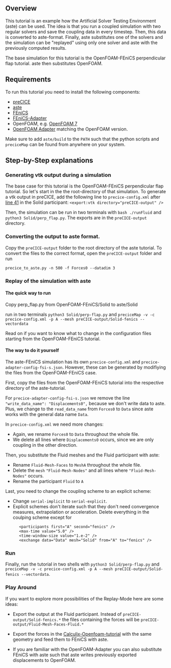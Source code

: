## Overview

This tutorial is an example how the Artificial Solver Testing Environment (aste) can be used. The idea is that you run a coupled simulation with two regular solvers and save the coupling data in every timestep. Then, this data is converted to aste-format. Finally, aste substitutes one of the solvers and the simulation can be "replayed" using only one solver and aste with the previously computed results.


The base simulation for this tutorial is the OpenFOAM-FEniCS perpendicular flap tutorial. aste then substitutes OpenFOAM.

## Requirements

To run this tutorial you need to install the following components:
- [preCICE](https://github.com/precice/precice/wiki/Get-preCICE)
- [aste](https://github.com/precice/aste/tree/develop)
- [FEniCS](https://fenicsproject.org/)
- [FEniCS-Adapter](https://github.com/precice/fenics-adapter)
- OpenFOAM, e.g. [OpenFOAM 7](https://openfoam.org/version/7/)
- [OpenFOAM Adapter](https://github.com/precice/openfoam-adapter/wiki/Building) matching the OpenFOAM version.

Make sure to add `aste/build` to the `PATH` such that the python scripts and `preciceMap` can be found from anywhere on your system.


## Step-by-Step explanations

### Generating vtk output during a simulation

The base case for this tutorial is the OpenFOAM-FEniCS perpendicular flap tutorial. So let's start in the the root-directory of that simulation.
To generate a vtk output in preCICE, add the following line to ```precice-config.xml``` after [line 41](https://github.com/precice/tutorials/blob/develop/FSI/flap_perp/OpenFOAM-FEniCS/precice-config.xml#L41) in the Solid participant:
```<export:vtk directory="preCICE-output" />```

Then, the simulation can be run in two terminals with ```bash ./runFluid``` and ```python3 Solid/perp_flap.py```.
The exports are in the ```preCICE-output``` directory.

### Converting the output to aste format.

Copy the ```preCICE-output``` folder to the root directory of the aste tutorial. 
To convert the files to the correct format, open the ```preCICE-output``` folder and run

```precice_to_aste.py -n 500 -f Forces0 --datadim 3```

### Replay of the simulation with aste

#### The quick way to run 
Copy perp_flap.py from OpenFOAM-FEniCS/Solid to aste/Solid

run in two terminals ```python3 Solid/perp-flap.py``` and ```preciceMap -v -c precice-config.xml -p A --mesh preCICE-output/Solid-fenics --vectordata```

Read on if you want to know what to change in the configuration files starting from the OpenFOAM-FEniCS tutorial.

#### The way to do it yourself

The aste-FEniCS simulation has its own ```precice-config.xml``` and ```precice-adapter-config-fsi-s.json```. 
However, these can be generated by modifiying the files from the OpenFOAM-FEniCS case. 

First, copy the files from the OpenFOAM-FEniCS tutorial into the respective directory of the aste-tutorial. 

For ```precice-adapter-config-fsi-s.json``` we remove the line ```"write_data_name": "Displacements0",``` because we don't write data to aste.
Plus, we change to the ```read_data_name``` from ```Forces0``` to ```Data``` since aste works with the general data name ```Data```.

In ```precice-config.xml``` we need more changes:

- Again, we rename ```Forces0``` to ```Data``` throughout the whole file.
- We delete all lines where ```Displacements0``` occurs, since we are only coupling in the other direction.


Then, you substitute the Fluid meshes and the Fluid participant with aste:

- Rename ```Fluid-Mesh-Faces``` to ```MeshA``` throughout the whole file.
- Delete the ```mesh``` ```"Fluid-Mesh-Nodes"``` and all lines where ```"Fluid-Mesh-Nodes"``` occurs.
- Rename the participant ```Fluid``` to ```A```

Last, you need to change the coupling scheme to an explicit scheme:

- Change ```serial-implicit``` to ```serial-explicit```.
- Explicit schemes don't iterate such that they don't need convergence measures, extrapolation or acceleration. Delete everything in the coulping scheme except for 
```
      <participants first="A" second="fenics" />
      <max-time value="5.0" />
      <time-window-size value="1.e-2" />
      <exchange data="Data" mesh="Solid" from="A" to="fenics" />
```

### Run

Finally, run the tutorial in two shells with ```python3 Solid/perp-flap.py``` and ```preciceMap -v -c precice-config.xml -p A --mesh preCICE-output/Solid-fenics --vectordata```.

### Play Around

If you want to explore more possibilities of the Replay-Mode here are some ideas:

- Export the output at the Fluid participant. Instead of ```preCICE-output/Solid-fenics.*``` the files containing the forces will be ```preCICE-output/Fluid-Mesh-Faces-Fluid.*```

- Export the forces in the [Calculix-Openfoam-tutorial](https://github.com/precice/tutorials/tree/master/FSI/flap_perp/OpenFOAM-CalculiX) with the same geometry and feed them to FEniCS with aste. 

- If you are familiar with the OpenFOAM-Adapter you can also substitute FEniCS with aste such that aste writes previously exported displacements to OpenFOAM.


